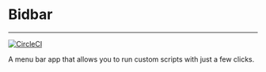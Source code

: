 # Bidbar
-----------
[![CircleCI](https://circleci.com/gh/alankbi/bidbar.svg?style=svg&circle-token=02212ce71351cc36d34851a11314ccf9eec222c1)](https://circleci.com/gh/alankbi/bidbar)

A menu bar app that allows you to run custom scripts with just a few clicks.
